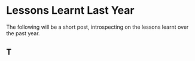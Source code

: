 # Lessons Learnt Last Year

The following will be a short post, introspecting on the lessons learnt over the past year.

 ## T

<!--stackedit_data:
eyJoaXN0b3J5IjpbLTY4NzM4MTY2M119
-->